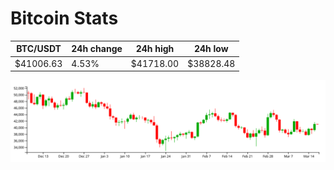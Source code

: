 # Bitcoin Stats

BTC/USDT|24h change|24h high|24h low|
|---|---|---|---|
|$41006.63|4.53%|$41718.00|$38828.48|

<img src="./chart.svg">
